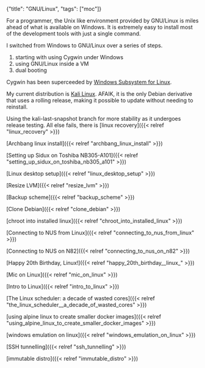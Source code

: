 {"title": "GNU/Linux", "tags": ["moc"]}

For a programmer, the Unix like environment provided by GNU/Linux is miles
ahead of what is available on Windows. It is extremely easy to install most of
the development tools with just a single command.

I switched from Windows to GNU/Linux over a series of steps.
1. starting with using Cygwin under Windows
1. using GNU/Linux inside a VM
1. dual booting

Cygwin has been superceeded by [Windows Subsystem for Linux](https://docs.microsoft.com/en-us/windows/wsl/about).

My current distribution is [Kali Linux](https://www.kali.org/).
AFAIK, it is the only Debian derivative that uses a rolling release, making it
possible to update without needing to reinstall.

Using the kali-last-snapshot branch for more stability as it undergoes release testing.
All else fails, there is [linux recovery]({{< relref "linux_recovery" >}})

[Archbang linux install]({{< relref "archbang_linux_install" >}})

[Setting up Sidux on Toshiba NB305-A101]({{< relref "setting_up_sidux_on_toshiba_nb305_a101" >}})

[Linux desktop setup]({{< relref "linux_desktop_setup" >}})

[Resize LVM]({{< relref "resize_lvm" >}})

[Backup scheme]({{< relref "backup_scheme" >}})

[Clone Debian]({{< relref "clone_debian" >}})

[chroot into installed linux]({{< relref "chroot_into_installed_linux" >}})

[Connecting to NUS from Linux]({{< relref "connecting_to_nus_from_linux" >}})

[Connecting to NUS on N82]({{< relref "connecting_to_nus_on_n82" >}})

[Happy 20th Birthday, Linux!]({{< relref "happy_20th_birthday__linux_" >}})

[Mic on Linux]({{< relref "mic_on_linux" >}})

[Intro to Linux]({{< relref "intro_to_linux" >}})

[The Linux scheduler: a decade of wasted cores]({{< relref "the_linux_scheduler__a_decade_of_wasted_cores" >}})

[using alpine linux to create smaller docker images]({{< relref "using_alpine_linux_to_create_smaller_docker_images" >}})

[windows emulation on linux]({{< relref "windows_emulation_on_linux" >}})

[SSH tunnelling]({{< relref "ssh_tunnelling" >}})

[immutable distro]({{< relref "immutable_distro" >}})

